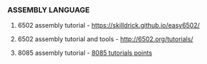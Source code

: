 ### ASSEMBLY LANGUAGE

1. 6502 assembly tutorial - https://skilldrick.github.io/easy6502/

2. 6502 assembly tutorial and tools  - http://6502.org/tutorials/

3. 8085 assembly tutorial - [8085 tutorials points](https://www.youtube.com/watch?v=cxo9RgbPwg8&list=PLWPirh4EWFpFDi8bggPYOiMLlD1D_bBPM)